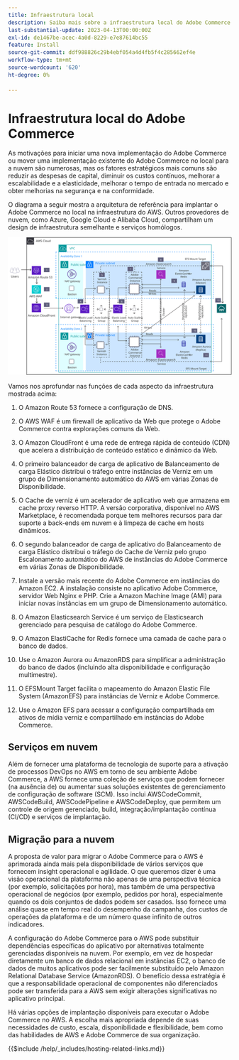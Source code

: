 ```yaml
---
title: Infraestrutura local
description: Saiba mais sobre a infraestrutura local do Adobe Commerce e serviços em nuvem de terceiros.
last-substantial-update: 2023-04-13T00:00:00Z
exl-id: de1467be-acec-4a0d-8229-e7e87614bc55
feature: Install
source-git-commit: ddf988826c29b4ebf054a4d4fb5f4c285662ef4e
workflow-type: tm+mt
source-wordcount: '620'
ht-degree: 0%

---
```


# Infraestrutura local do Adobe Commerce

As motivações para iniciar uma nova implementação do Adobe Commerce ou mover uma implementação existente do Adobe Commerce no local para a nuvem são numerosas, mas os fatores estratégicos mais comuns são reduzir as despesas de capital, diminuir os custos contínuos, melhorar a escalabilidade e a elasticidade, melhorar o tempo de entrada no mercado e obter melhorias na segurança e na conformidade.

O diagrama a seguir mostra a arquitetura de referência para implantar o Adobe Commerce no local na infraestrutura do AWS. Outros provedores de nuvem, como Azure, Google Cloud e Alibaba Cloud, compartilham um design de infraestrutura semelhante e serviços homólogos.

![Diagrama mostrando a infraestrutura do Adobe Commerce de auto-hospedagem em serviços de nuvem de terceiros](/help/assets/playbooks/on-premises-infrastructure.svg)

Vamos nos aprofundar nas funções de cada aspecto da infraestrutura mostrada acima:

1. O Amazon Route 53 fornece a configuração de DNS.

1. O AWS WAF é um firewall de aplicativo da Web que protege o Adobe Commerce contra explorações comuns da Web.

1. O Amazon CloudFront é uma rede de entrega rápida de conteúdo (CDN) que acelera a distribuição de conteúdo estático e dinâmico da Web.

1. O primeiro balanceador de carga de aplicativo de Balanceamento de carga Elástico distribui o tráfego entre instâncias de Verniz em um grupo de Dimensionamento automático do AWS em várias Zonas de Disponibilidade.

1. O Cache de verniz é um acelerador de aplicativo web que armazena em cache proxy reverso HTTP. A versão corporativa, disponível no AWS Marketplace, é recomendada porque tem melhores recursos para dar suporte a back-ends em nuvem e à limpeza de cache em hosts dinâmicos.

1. O segundo balanceador de carga de aplicativo do Balanceamento de carga Elástico distribui o tráfego do Cache de Verniz pelo grupo Escalonamento automático do AWS de instâncias do Adobe Commerce em várias Zonas de Disponibilidade.

1. Instale a versão mais recente do Adobe Commerce em instâncias do Amazon EC2. A instalação consiste no aplicativo Adobe Commerce, servidor Web Nginx e PHP. Crie a Amazon Machine Image (AMI) para iniciar novas instâncias em um grupo de Dimensionamento automático.

1. O Amazon Elasticsearch Service é um serviço de Elasticsearch gerenciado para pesquisa de catálogo do Adobe Commerce.

1. O Amazon ElastiCache for Redis fornece uma camada de cache para o banco de dados.

1. Use o Amazon Aurora ou AmazonRDS para simplificar a administração do banco de dados (incluindo alta disponibilidade e configuração multimestre).

1. O EFSMount Target facilita o mapeamento do Amazon Elastic File System (AmazonEFS) para instâncias de Verniz e Adobe Commerce.

1. Use o Amazon EFS para acessar a configuração compartilhada em ativos de mídia verniz e compartilhado em instâncias do Adobe Commerce.

## Serviços em nuvem

Além de fornecer uma plataforma de tecnologia de suporte para a ativação de processos DevOps no AWS em torno de seu ambiente Adobe Commerce, a AWS fornece uma coleção de serviços que podem fornecer (na ausência de) ou aumentar suas soluções existentes de gerenciamento de configuração de software (SCM). Isso inclui AWSCodeCommit, AWSCodeBuild, AWSCodePipeline e AWSCodeDeploy, que permitem um controle de origem gerenciado, build, integração/implantação contínua (CI/CD) e serviços de implantação.

## Migração para a nuvem

A proposta de valor para migrar o Adobe Commerce para o AWS é aprimorada ainda mais pela disponibilidade de vários serviços que fornecem insight operacional e agilidade. O que queremos dizer é uma visão operacional da plataforma não apenas de uma perspectiva técnica (por exemplo, solicitações por hora), mas também de uma perspectiva operacional de negócios (por exemplo, pedidos por hora), especialmente quando os dois conjuntos de dados podem ser casados. Isso fornece uma análise quase em tempo real do desempenho da campanha, dos custos de operações da plataforma e de um número quase infinito de outros indicadores.

A configuração do Adobe Commerce para o AWS pode substituir dependências específicas do aplicativo por alternativas totalmente gerenciadas disponíveis na nuvem. Por exemplo, em vez de hospedar diretamente um banco de dados relacional em instâncias EC2, o banco de dados de muitos aplicativos pode ser facilmente substituído pelo Amazon Relational Database Service (AmazonRDS). O benefício dessa estratégia é que a responsabilidade operacional de componentes não diferenciados pode ser transferida para a AWS sem exigir alterações significativas no aplicativo principal.

Há várias opções de implantação disponíveis para executar o Adobe Commerce no AWS. A escolha mais apropriada depende de suas necessidades de custo, escala, disponibilidade e flexibilidade, bem como das habilidades de AWS e Adobe Commerce de sua organização.

{{$include /help/_includes/hosting-related-links.md}}

